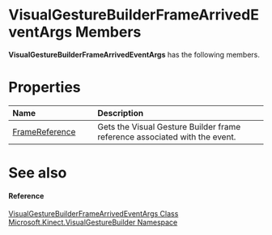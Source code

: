 VisualGestureBuilderFrameArrivedEventArgs Members  
=================================================  

**VisualGestureBuilderFrameArrivedEventArgs** has the following members.  

<span id="publicpropertiesSection"></span>

Properties  
==========  

<table>
<colgroup>
<col width="30%" />
<col width="60%" />
</colgroup>
<thead>
<tr class="header">
<th align="left">Name</th>
<th align="left">Description</th>
</tr>
</thead>
<tbody>
<tr class="odd">
<td align="left"><a href="Properties/FrameReference_Property.md">FrameReference</a></td>
<td align="left">Gets the Visual Gesture Builder frame reference associated with the event.</td>
</tr>
</tbody>
</table>

<span id="ID4EK"></span>

See also  
========  

<span id="ID4EM"></span>
#### Reference  

[VisualGestureBuilderFrameArrivedEventArgs Class](../VisualGestureBuilderFrameA.md)  
 [Microsoft.Kinect.VisualGestureBuilder Namespace](../../Kinect.VisualGestureBuilder.md)  



<!--Please do not edit the data in the comment block below.-->
<!--
TOCTitle : VisualGestureBuilderFrameArrivedEventArgs Members
RLTitle : VisualGestureBuilderFrameArrivedEventArgs Members
KeywordF : Microsoft.Kinect.VisualGestureBuilder.VisualGestureBuilderFrameArrivedEventArgs
KeywordF : VisualGestureBuilderFrameArrivedEventArgs
KeywordK : VisualGestureBuilderFrameArrivedEventArgs class
KeywordK : VisualGestureBuilderFrameArrivedEventArgs class, all members
KeywordK : Microsoft.Kinect.VisualGestureBuilder.VisualGestureBuilderFrameArrivedEventArgs class
HelpPriority : 1
KeywordA : AllMembers.T:Microsoft.Kinect.VisualGestureBuilder.VisualGestureBuilderFrameArrivedEventArgs
AssetID : AllMembers.T:Microsoft.Kinect.VisualGestureBuilder.VisualGestureBuilderFrameArrivedEventArgs
Locale : en-us
CommunityContent : 1
TargetOS : Windows
TopicType : kbSyntax
DocSet : K4Wv2
ProjType : K4Wv2Proj
Technology : Kinect for Windows
Product : Kinect for Windows SDK v2
productversion : 20
-->
